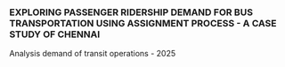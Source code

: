 ### EXPLORING PASSENGER RIDERSHIP DEMAND FOR BUS TRANSPORTATION USING ASSIGNMENT PROCESS - A CASE STUDY OF CHENNAI

Analysis demand of transit operations - 2025 
